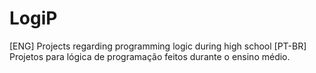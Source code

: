 # LogiP
[ENG] Projects regarding programming logic during high school 
[PT-BR] Projetos para lógica de programação feitos durante o ensino médio.
